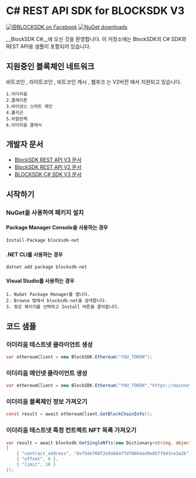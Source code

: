 # C# REST API SDK for BLOCKSDK V3
[![@BLOCKSDK on Facebook](https://img.shields.io/badge/facebook-%40BLOCKSDK-blue.svg)](https://www.facebook.com/blocksdk)
[![NuGet downloads](https://img.shields.io/nuget/dt/BLOCKSDK)](https://www.nuget.org/packages/BLOCKSDK)

__BlockSDK C#__에 오신 것을 환영합니다. 이 저장소에는 BlockSDK의 C# SDK와 REST API용 샘플이 포함되어 있습니다.

## 지원중인 블록체인 네트워크
비트코인 , 라이트코인 , 비트코인 캐시 , 웹후크 는 V2버전 에서 지원되고 있습니다.
```
1.이더리움
2.클레이튼  
3.바이낸스 스마트 체인
4.폴리곤
5.아발란체
6.이더리움 클래식
```
## 개발자 문서
* [BlockSDK REST API V3 문서](https://documenter.getpostman.com/view/20292093/Uz5FKwxw)
* [BlockSDK REST API V2 문서](https://docs-v2.blocksdk.com/ko/#fa255f0ccc)
* [BLOCKSDK C# SDK V3 문서](https://github.com/Block-Chen/blocksdk-net/wiki)

## 시작하기

### NuGet을 사용하여 패키지 설치

#### Package Manager Console을 사용하는 경우
```sh
Install-Package blocksdk-net
```
#### .NET CLI를 사용하는 경우
```shell
dotnet add package blocksdk-net
```
#### Visual Studio를 사용하는 경우
```
1. NuGet Package Manager를 엽니다.
2. Browse 탭에서 blocksdk-net을 검색합니다.
3. 찾은 패키지를 선택하고 Install 버튼을 클릭합니다.
```

## 코드 샘플

### 이더리움 테스트넷 클라이언트 생성
```cs
var ethereumClient = new BlockSDK.Ethereum("YOU_TOKEN");
```

### 이더리움 메인넷 클라이언트 생성
```cs
var ethereumClient = new BlockSDK.Ethereum("YOU_TOKEN","https://mainnet-api.blocksdk.com");
```

### 이더리움 블록체인 정보 가져오기
```cs
const result = await ethereumClient.GetBlockChainInfo();
```

### 이더리움 테스트넷 특정 컨트렉트 NFT 목록 가져오기
```cs
var result = await blocksdk.GetSingleNfts(new Dictionary<string, object>
{
    { "contract_address", "0xf5de760f2e916647fd766b4ad9e85ff943ce3a2b" },
    { "offset", 0 },
    { "limit", 10 }
});
```